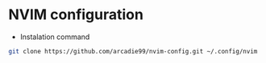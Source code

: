 # NVIM configuration


- Instalation command

```bash
git clone https://github.com/arcadie99/nvim-config.git ~/.config/nvim
```

